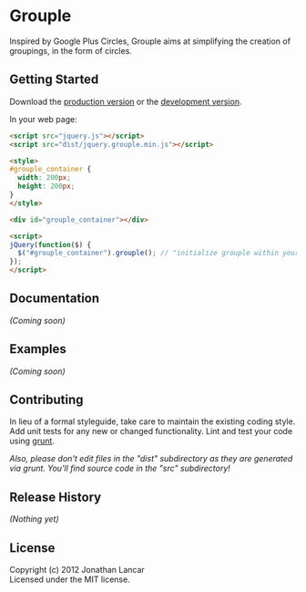 # Grouple

Inspired by Google Plus Circles, Grouple aims at simplifying the creation of groupings, in the form of circles.

## Getting Started
Download the [production version][min] or the [development version][max].

[min]: https://raw.github.com/jonaphin/grouple/master/dist/jquery.grouple.min.js
[max]: https://raw.github.com/jonaphin/grouple/master/dist/jquery.grouple.js

In your web page:

```html
<script src="jquery.js"></script>
<script src="dist/jquery.grouple.min.js"></script>

<style>
#grouple_container {
  width: 200px;
  height: 200px;
}
</style>

<div id="grouple_container"></div>

<script>
jQuery(function($) {
  $("#grouple_container").grouple(); // "initialize grouple within your container"
});
</script>
```

## Documentation
_(Coming soon)_

## Examples
_(Coming soon)_

## Contributing
In lieu of a formal styleguide, take care to maintain the existing coding style. Add unit tests for any new or changed functionality. Lint and test your code using [grunt](https://github.com/cowboy/grunt).

_Also, please don't edit files in the "dist" subdirectory as they are generated via grunt. You'll find source code in the "src" subdirectory!_

## Release History
_(Nothing yet)_

## License
Copyright (c) 2012 Jonathan Lancar  
Licensed under the MIT license.
